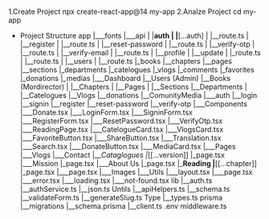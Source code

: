 1.Create Project
npx create-react-app@14 my-app
2.Analze Project
cd my-app
* Project Structure
  app
    |___fonts
    |___api
        |   |__auth
        |          |__[...auth]
        |                     |__route.ts
        |          |__register
        |                    |__route.ts
        |          |__reset-password
        |                    |__route.ts
        |          |__verify-otp
        |                    |__route.ts
        |          |__verify-email
        |                    |__route.ts
        |          |__profile
        |                    |__update
        |                            |_route.ts
        |                    |__route.ts
        |          |__users
        |                    |__route.ts
        |_books
            |__chapters
            |__pages
            |__sections
        |_departments
        |_catelogues
        |_vlogs
        |_comments
        |_favorites
        |_donations
        |_medias
    |___Dashboard
                |__Users (Admin)
                |__Books (Mordirector)
                |       |__Chapters
                |       |__Pages
                |       |__Sections
                |__Departments
                |            |__Catelogues
                |__Vlogs
                |__donations
                |__ComunityMedia
    |___auth
            |__login
            |__signin
            |__register
            |__reset-password
            |__verify-otp
    |___Components
                  |___Donate.tsx
                  |___LoginForm.tsx
                  |___SigninForm.tsx
                  |___RegisterForm.tsx
                  |___ResetPassword.tsx
                  |___VerifyOtp.tsx
                  |___ReadingPage.tsx
                  |___CatelogueCard.tsx
                  |___VlogsCard.tsx
                  |___FavoriteButton.tsx
                  |___ShareButton.tsx
                  |___Translation.tsx
                  |___Search.tsx
                  |___DonateButton.tsx
                  |___MediaCard.tsx
    |___Pages
            |___Vlogs
            |___Contact
            |___Cataglogues
                          |_[[...version]]
                                         |_page.tsx
            |___Mission
                       |_page.tsx
            |___About Us
                        |_page.tsx
            |___Reading
                       |__[[...chapter]]
                                       |_page.tsx
            |___page.tsx
    |___Images
    |___Utils
    |___layout.tsx
    |___page.tsx
    |___error.tsx
    |___loading.tsx
    |___not-found.tsx
  lib
    |__auth.ts
    |__authService.ts
    |__json.ts
  Untils
        |__apiHelpers.ts
        |__schema.ts
        |__validateForm.ts
        |__generateSlug.ts
  Type
        |__types.ts
  prisma
        |__migrations
        |__schema.prisma
        |__client.ts
  .env
  middleware.ts


